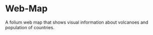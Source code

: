 # Web-Map
A folium web map that shows visual information about volcanoes and population of countries.
